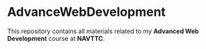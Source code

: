 # AdvanceWebDevelopment
This repository contains all materials related to my **Advanced Web Development** course at **NAVTTC**.
